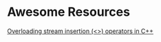 # Awesome Resources

[Overloading stream insertion (<>) operators in C++](https://www.geeksforgeeks.org/overloading-stream-insertion-operators-c/)